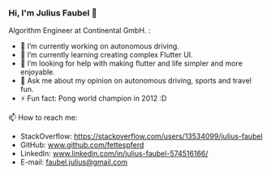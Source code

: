 ### Hi, I'm Julius Faubel 👋

Algorithm Engineer at Continental GmbH. :

- 🔭 I’m currently working on autonomous driving.
- 🌱 I’m currently learning creating complex Flutter UI.
- 🤔 I’m looking for help with making flutter and life simpler and more enjoyable.
- 💬 Ask me about my opinion on autonomous driving, sports and travel fun.
- ⚡ Fun fact: Pong world champion in 2012 :D

📫 How to reach me: 
- StackOverflow: https://stackoverflow.com/users/13534099/julius-faubel
- GitHub: www.github.com/fettespferd
- LinkedIn: www.linkedin.com/in/julius-faubel-574516166/
- E-mail: faubel.julius@gmail.com
